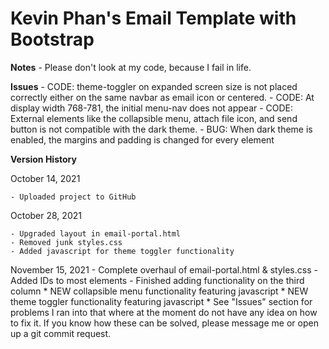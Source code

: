 # Kevin Phan's Email Template with Bootstrap

**Notes**
    - Please don't look at my code, because I fail in life.

**Issues**
    - CODE: theme-toggler on expanded screen size is not placed correctly either on the same navbar as email icon or centered.
    - CODE: At display width 768-781, the initial menu-nav does not appear
    - CODE: External elements like the collapsible menu, attach file icon, and send button is not compatible with the dark theme.
    - BUG: When dark theme is enabled, the margins and padding is changed for every element

**Version History**

October 14, 2021
    
    - Uploaded project to GitHub

October 28, 2021

    - Upgraded layout in email-portal.html
    - Removed junk styles.css
    - Added javascript for theme toggler functionality

November 15, 2021
    - Complete overhaul of email-portal.html & styles.css
    - Added IDs to most elements
    - Finished adding functionality on the third column
    * NEW collapsible menu functionality featuring javascript
    * NEW theme toggler functionality featuring javascript
    * See "Issues" section for problems I ran into that where at the moment do not have any idea on how to fix it. If you know how these can be solved, please message me or open up a git commit request.